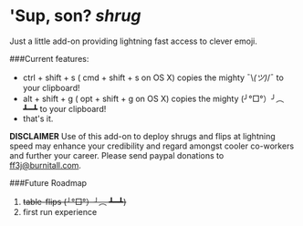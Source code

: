 # 'Sup, son? *shrug*

Just a little add-on providing lightning fast access to clever emoji.

###Current features:

* ctrl + shift + s ( cmd + shift + s on OS X) copies the mighty ¯\\_(ツ)_/¯ to your clipboard!
* alt + shift + g ( opt + shift + g on OS X) copies the mighty (╯°□°）╯︵ ┻━┻ to your clipboard!
* that's it.

**DISCLAIMER** Use of this add-on to deploy shrugs and flips at lightning speed may enhance your credibility and regard amongst cooler co-workers and further your career. Please send paypal donations to ff3j@burnitall.com.

###Future Roadmap

1. <del>table-flips (╯°□°）╯︵ ┻━┻)</del>
2. first run experience
